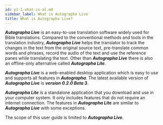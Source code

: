 ```yaml
---
id: p1-1-what-is-al.md
sidebar_label: What is Autographa Live
title: What is Autographa Live? 
---
```


**_Autographa Live_** is an easy-to-use translation software widely used for Bible translations. Compared to the conventional methods and tools in the translation industry, **_Autographa Live_** helps the translator to track the changes in the text from the original source text, pre-translate common words and phrases, record the audio of the text and use the reference panes while translating the text. Other than **_Autographa Live_** there is also an offline-only alternative called **_Autographa Lite_**.

**_Autographa Live_** is a web-enabled desktop application which is easy to use and supports all features in **_Autographa_**. The latest available version of **_Autographa Live_** is **_version 0.2.0 Beta 3_**.

**_Autographa Lite_** is a standalone application that you download and use in your computer system. It only includes features that do not require an internet connection. The features in **_Autographa Lite_** are similar to **_Autographa Live_** with some exceptions.

The scope of this user guide is limited to **_Autographa Live_**.
